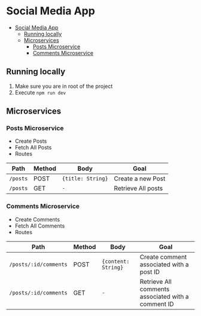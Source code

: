 # Social Media App

- [Social Media App](#social-media-app)
  - [Running locally](#running-locally)
  - [Microservices](#microservices)
    - [Posts Microservice](#posts-microservice)
    - [Comments Microservice](#comments-microservice)

## Running locally
1. Make sure you are in root of the project
2. Execute `npm run dev`

## Microservices

### Posts Microservice

- Create Posts
- Fetch All Posts
- Routes

| Path     | Method | Body              | Goal               |
| -------- | ------ | ----------------- | ------------------ |
| `/posts` | POST   | `{title: String}` | Create a new Post  |
| `/posts` | GET    | `-`               | Retrieve All posts |


### Comments Microservice

- Create Comments
- Fetch All Comments
- Routes

| Path                  | Method | Body                | Goal                                               |
| --------------------- | ------ | ------------------- | -------------------------------------------------- |
| `/posts/:id/comments` | POST   | `{content: String}` | Create comment associated with a post ID           |
| `/posts/:id/comments` | GET    | `-`                 | Retrieve All comments associated with a comment ID |


